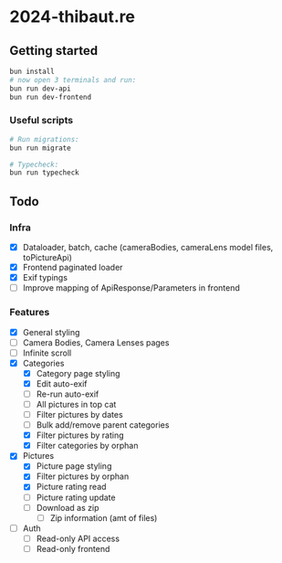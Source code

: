 # 2024-thibaut.re

## Getting started

```bash
bun install
# now open 3 terminals and run:
bun run dev-api
bun run dev-frontend
```

### Useful scripts

```sh
# Run migrations:
bun run migrate

# Typecheck:
bun run typecheck
```

## Todo

### Infra

- [x] Dataloader, batch, cache (cameraBodies, cameraLens model files, toPictureApi)
- [x] Frontend paginated loader
- [x] Exif typings
- [ ] Improve mapping of ApiResponse/Parameters in frontend

### Features

- [x] General styling
- [ ] Camera Bodies, Camera Lenses pages
- [ ] Infinite scroll
- [x] Categories
  - [x] Category page styling
  - [x] Edit auto-exif
  - [ ] Re-run auto-exif
  - [ ] All pictures in top cat
  - [ ] Filter pictures by dates
  - [ ] Bulk add/remove parent categories
  - [x] Filter pictures by rating
  - [x] Filter categories by orphan
- [x] Pictures
  - [x] Picture page styling
  - [x] Filter pictures by orphan
  - [x] Picture rating read
  - [ ] Picture rating update
  - [ ] Download as zip
    - [ ] Zip information (amt of files)
- [ ] Auth
  - [ ] Read-only API access
  - [ ] Read-only frontend
